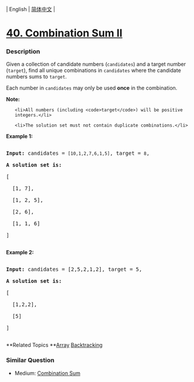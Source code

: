 | English | [简体中文](README.md) |

# [40. Combination Sum II](https://leetcode-cn.com/problems/combination-sum-ii)
 ### Description
<p>Given a collection of candidate numbers (<code>candidates</code>) and a target number (<code>target</code>), find all unique combinations in <code>candidates</code>&nbsp;where the candidate numbers sums to <code>target</code>.</p>

<p>Each number in <code>candidates</code>&nbsp;may only be used <strong>once</strong> in the combination.</p>

<p><strong>Note:</strong></p>

<ul>
	<li>All numbers (including <code>target</code>) will be positive integers.</li>
	<li>The solution set must not contain duplicate combinations.</li>
</ul>

<p><strong>Example 1:</strong></p>

<pre>
<strong>Input:</strong> candidates =&nbsp;<code>[10,1,2,7,6,1,5]</code>, target =&nbsp;<code>8</code>,
<strong>A solution set is:</strong>
[
  [1, 7],
  [1, 2, 5],
  [2, 6],
  [1, 1, 6]
]
</pre>

<p><strong>Example 2:</strong></p>

<pre>
<strong>Input:</strong> candidates =&nbsp;[2,5,2,1,2], target =&nbsp;5,
<strong>A solution set is:</strong>
[
&nbsp; [1,2,2],
&nbsp; [5]
]
</pre>

**Related Topics	**[Array](https://leetcode-cn.com/tag/array) [Backtracking](https://leetcode-cn.com/tag/backtracking) 

### Similar Question
 - Medium:	[Combination Sum](https://leetcode-cn.com/problems/combination-sum) 
